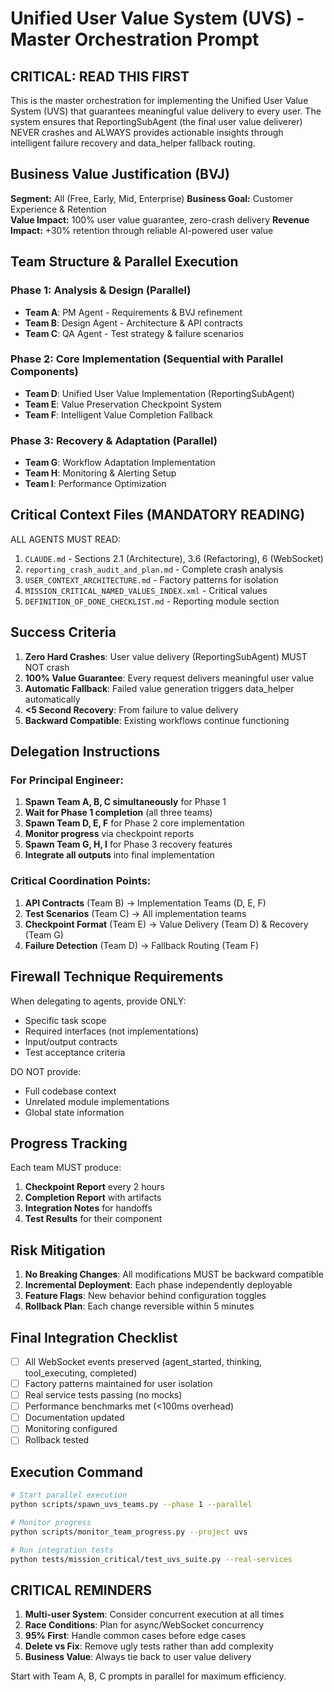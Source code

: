# Unified User Value System (UVS) - Master Orchestration Prompt

## CRITICAL: READ THIS FIRST

This is the master orchestration for implementing the Unified User Value System (UVS) that guarantees meaningful value delivery to every user. The system ensures that ReportingSubAgent (the final user value deliverer) NEVER crashes and ALWAYS provides actionable insights through intelligent failure recovery and data_helper fallback routing.

## Business Value Justification (BVJ)

**Segment:** All (Free, Early, Mid, Enterprise)
**Business Goal:** Customer Experience & Retention  
**Value Impact:** 100% user value guarantee, zero-crash delivery
**Revenue Impact:** +30% retention through reliable AI-powered user value

## Team Structure & Parallel Execution

### Phase 1: Analysis & Design (Parallel)
- **Team A**: PM Agent - Requirements & BVJ refinement
- **Team B**: Design Agent - Architecture & API contracts  
- **Team C**: QA Agent - Test strategy & failure scenarios

### Phase 2: Core Implementation (Sequential with Parallel Components)
- **Team D**: Unified User Value Implementation (ReportingSubAgent)
- **Team E**: Value Preservation Checkpoint System  
- **Team F**: Intelligent Value Completion Fallback

### Phase 3: Recovery & Adaptation (Parallel)
- **Team G**: Workflow Adaptation Implementation
- **Team H**: Monitoring & Alerting Setup
- **Team I**: Performance Optimization

## Critical Context Files (MANDATORY READING)

ALL AGENTS MUST READ:
1. `CLAUDE.md` - Sections 2.1 (Architecture), 3.6 (Refactoring), 6 (WebSocket)
2. `reporting_crash_audit_and_plan.md` - Complete crash analysis
3. `USER_CONTEXT_ARCHITECTURE.md` - Factory patterns for isolation
4. `MISSION_CRITICAL_NAMED_VALUES_INDEX.xml` - Critical values
5. `DEFINITION_OF_DONE_CHECKLIST.md` - Reporting module section

## Success Criteria

1. **Zero Hard Crashes**: User value delivery (ReportingSubAgent) MUST NOT crash
2. **100% Value Guarantee**: Every request delivers meaningful user value
3. **Automatic Fallback**: Failed value generation triggers data_helper automatically
4. **<5 Second Recovery**: From failure to value delivery
5. **Backward Compatible**: Existing workflows continue functioning

## Delegation Instructions

### For Principal Engineer:

1. **Spawn Team A, B, C simultaneously** for Phase 1
2. **Wait for Phase 1 completion** (all three teams)
3. **Spawn Team D, E, F** for Phase 2 core implementation
4. **Monitor progress** via checkpoint reports
5. **Spawn Team G, H, I** for Phase 3 recovery features
6. **Integrate all outputs** into final implementation

### Critical Coordination Points:

1. **API Contracts** (Team B) → Implementation Teams (D, E, F)
2. **Test Scenarios** (Team C) → All implementation teams
3. **Checkpoint Format** (Team E) → Value Delivery (Team D) & Recovery (Team G)
4. **Failure Detection** (Team D) → Fallback Routing (Team F)

## Firewall Technique Requirements

When delegating to agents, provide ONLY:
- Specific task scope
- Required interfaces (not implementations)
- Input/output contracts
- Test acceptance criteria

DO NOT provide:
- Full codebase context
- Unrelated module implementations  
- Global state information

## Progress Tracking

Each team MUST produce:
1. **Checkpoint Report** every 2 hours
2. **Completion Report** with artifacts
3. **Integration Notes** for handoffs
4. **Test Results** for their component

## Risk Mitigation

1. **No Breaking Changes**: All modifications MUST be backward compatible
2. **Incremental Deployment**: Each phase independently deployable
3. **Feature Flags**: New behavior behind configuration toggles
4. **Rollback Plan**: Each change reversible within 5 minutes

## Final Integration Checklist

- [ ] All WebSocket events preserved (agent_started, thinking, tool_executing, completed)
- [ ] Factory patterns maintained for user isolation
- [ ] Real service tests passing (no mocks)
- [ ] Performance benchmarks met (<100ms overhead)
- [ ] Documentation updated
- [ ] Monitoring configured
- [ ] Rollback tested

## Execution Command

```bash
# Start parallel execution
python scripts/spawn_uvs_teams.py --phase 1 --parallel

# Monitor progress
python scripts/monitor_team_progress.py --project uvs

# Run integration tests
python tests/mission_critical/test_uvs_suite.py --real-services
```

## CRITICAL REMINDERS

1. **Multi-user System**: Consider concurrent execution at all times
2. **Race Conditions**: Plan for async/WebSocket concurrency
3. **95% First**: Handle common cases before edge cases
4. **Delete vs Fix**: Remove ugly tests rather than add complexity
5. **Business Value**: Always tie back to user value delivery

Start with Team A, B, C prompts in parallel for maximum efficiency.